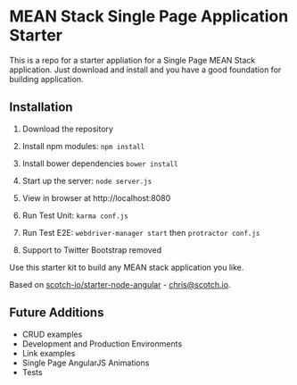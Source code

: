 # MEAN Stack Single Page Application Starter

This is a repo for a starter appliation for a Single Page MEAN Stack application. Just download and install and you have a good foundation for building application. 

## Installation
1. Download the repository
2. Install npm modules: `npm install`
3. Install bower dependencies `bower install`
4. Start up the server: `node server.js`
5. View in browser at http://localhost:8080

6. Run Test Unit: `karma conf.js`
7. Run Test E2E: `webdriver-manager start` then `protractor conf.js`
8. Support to Twitter Bootstrap removed

Use this starter kit to build any MEAN stack application you like.

Based on [scotch-io/starter-node-angular](https://github.com/scotch-io/starter-node-angular) - [chris@scotch.io](mailto:chris@scotch.io).

## Future Additions
- CRUD examples
- Development and Production Environments
- Link examples
- Single Page AngularJS Animations
- Tests

